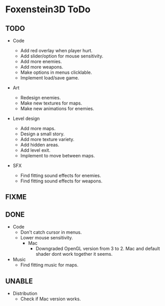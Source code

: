 # Foxenstein3D ToDo

## TODO
* Code
	* Add red overlay when player hurt.
	* Add slider/option for mouse sensitivity.
	* Add more enemies.
	* Add more weapons.
	* Make options in menus clicklable.
	* Implement load/save game.
	
* Art
	* Redesign enemies.
	* Make new textures for maps.
	* Make new animations for enemies.
	
* Level design
	* Add more maps.
	* Design a small story.
	* Add more texture variety.
	* Add hidden areas.
	* Add level exit.
	* Implement to move between maps.
	
* SFX
	* Find fitting sound effects for enemies.
	* Find fitting sound effects for weapons.

## FIXME

## DONE
* Code
	* Don't catch cursor in menus.
	* Lower mouse sensitivity.
		* Mac
			* Downgraded OpenGL version from 3 to 2. Mac and default shader dont work together it seems.
* Music
	* Find fitting music for maps.

## UNABLE
* Distribution
	* Check if Mac version works.
